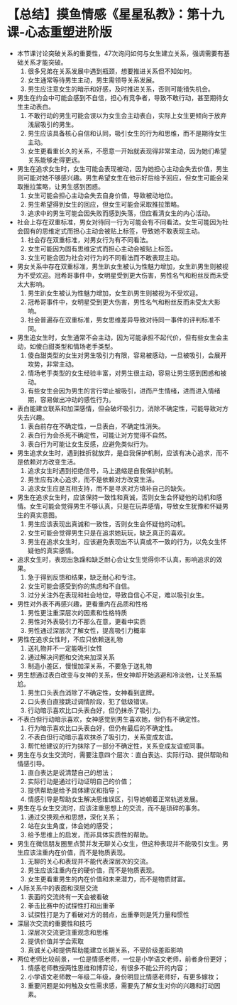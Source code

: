 # 【总结】摸鱼情感《星星私教》：第十九课-心态重塑进阶版

-   本节课讨论突破关系的重要性，47次询问如何与女生建立关系，强调需要有基础关系才能突破。
    1.  很多兄弟在关系发展中遇到瓶颈，想要推进关系但不知如何。
    2.  女生通常等待男生主动，男生需领导关系发展。
    3.  男生应注意女生的暗示和好感，及时推进关系，否则可能错失机会。
-   男生在约会中可能会感到不自信，担心有竞争者，导致不敢行动，甚至期待女生主动表白。
    1.  不敢行动的男生可能会误以为女生会主动表白，实际上女生更倾向于放弃浅层吸引的男生。
    2.  男生应该具备核心自信和认同，吸引女生的行为和思维，而不是期待女生主动。
    3.  女生更看重长久的关系，不愿意一开始就表现得非常主动，因为她们希望关系能够走得更远。
-   男生在追求女生时，女生可能会表现被动，因为她担心主动会失去价值，男生则可能对她不够感兴趣。男生希望女生在他示好后给予回应，但女生可能会采取推拉策略，让男生感到困惑。
    1.  女生可能会担心主动会失去自身价值，导致被动地位。
    2.  男生希望得到女生的回应，但女生可能会采取推拉策略。
    3.  追求中的男生可能会因失败而感到失落，但应看清女生的内心活动。
-   社会上存在双重标准，男女对待同一行为可能会有不同看法。女生可能因为社会固有的思维定式而担心主动会被贴上标签，导致她不敢表现主动。
    1.  社会存在双重标准，对男女行为有不同看法。
    2.  女生可能因为固有思维定式而担心主动会被贴上标签。
    3.  女生可能会因为社会对行为的不同看法而不敢表现主动。
-   男女关系中存在双重标准，男生趴女生被认为性魅力增加，女生趴男生则被视为不受欢迎。冠希哥事件中，女明星受到更大伤害，男性名气和粉丝反而未受太大影响。
    1.  男生趴女生被认为性魅力增加，女生趴男生则被视为不受欢迎。
    2.  冠希哥事件中，女明星受到更大伤害，男性名气和粉丝反而未受太大影响。
    3.  社会普遍存在双重标准，男女思维差异导致对待同一事件的评判标准不同。
-   男生追女生时，女生通常不会主动，因为可能承担不起代价，但有些女生会主动，如傻白甜类型和情场老手类型。
    1.  傻白甜类型的女生对男生吸引力有限，容易被感动，一旦被吸引，会展开攻势，非常主动。
    2.  情场老手类型的女生经验丰富，对男生很主动，容易让男生感到困惑和被动。
    3.  有些女生会因为男生的言行举止被吸引，进而产生情绪，进而进入情绪期，容易做出冲动的感性行为。
-   表白能建立联系和加深感情，但会破坏吸引力，消除不确定性，可能导致对方失去兴趣。
    1.  表白前存在不确定性，一旦表白，不确定性消失。
    2.  表白行为会杀死不确定性，可能让对方觉得不自然。
    3.  表白行为可能让女生反感，应避免类似行为。
-   男生追求女生时，遇到挫折就放弃，是自我保护机制，应该有决心追求，而不是依赖对方改变生活。
    1.  追求女生时遇到拒绝信号，马上退缩是自我保护机制。
    2.  男生应有决心追求，而不是依赖对方改变生活。
    3.  追求女生应是互相支持，而不是寻求对方填补自己的缺失。
-   男生在追求女生时，应该保持一致性和真诚，否则女生会怀疑他的动机和感情。女生可能会觉得男生不够认真，只是在玩弄感情，导致女生犹豫和怀疑男生的真实意图。
    1.  男生应该表现出真诚和一致性，否则女生会怀疑他的动机。
    2.  女生可能会觉得男生只是在追求她玩玩，缺乏真正的喜欢。
    3.  男生在追求女生时，应该避免表现出不认真或不一致的行为，以免女生怀疑他的真实感情。
-   追求女生时，表现出急躁和缺乏耐心会让女生觉得你不认真，影响追求的效果。
    1.  急于得到反馈和结果，缺乏耐心和专注。
    2.  女生可能会感受到你的焦虑和不自信。
    3.  过分关注外在表现和社会地位，导致自信心不足，难以吸引女生。
-   男性对外表不再感兴趣，更看重内在品质和性格
    1.  男性更注重深层次的因素和性格特质
    2.  男性对外表吸引力不那么在意，更看中实质
    3.  男性通过深层次了解女性，提高吸引力概率
-   男性在追求女性时，不应只依赖送礼物
    1.  送礼物并不一定能吸引女性
    2.  通过解决问题和交流来加深关系
    3.  制造小差区，慢慢加深关系，不要急于送礼物
-   男生想通过表白改变与女神的关系，但女神却开始逃避和冷淡他，让关系尴尬。
    1.  男生口头表白消除了不确定性，女神看到底牌。
    2.  口头表白直接跳过调情阶段，犯了低级错误。
    3.  行动暗示喜欢比口头表白好，但仍抹杀了吸引力。
-   不表白但行动暗示喜欢，女神感觉到男生喜欢她，但仍有不确定性。
    1.  行为暗示喜欢比口头表白好，但仍有最后的不确定性。
    2.  不表白但行动暗示喜欢抹杀了吸引力，关系变成友谊。
    3.  帮忙给建议的行为抹除了一部分不确定性，关系变成友谊或同事。
-   男生在与女生交流时，需要注意四个层次：直白表达、实际行动、提供帮助和情感引导。
    1.  直白表达是说清楚自己的想法；
    2.  实际行动是通过行动证明自己的价值；
    3.  提供帮助是给予具体建议和指导；
    4.  情感引导是帮助女生解决思维误区，引导她朝着正常轨道发展。
-   男生在与女生交流时，应该注重思想上的交流，而不是琐碎的事务。
    1.  通过交换观点和思想，深化关系；
    2.  站在女生角度，体会她的感受；
    3.  给予思维上的启发，而非具体实质性的帮助。
-   男生在微信朋友圈里点赞并发无聊关心女生，但这种表现并不能吸引女生。男生应该注重内在价值，而不是物质表现。
    1.  无聊的关心和表现并不能代表深层次的交流。
    2.  男生应该注重内在的硬价值，而不是物质表现。
    3.  女生更看重男生的内在价值和未来潜力，而不是物质财富。
-   人际关系中的表面和深层交流
    1.  表面的交流终有一天会被看破
    2.  拳击比赛中的试探性打和出重拳
    3.  试探性打是为了看破对方的弱点，出重拳则是凭力量和惯性
-   深层次交流的重要性和技巧
    1.  深层次交流更注重观念和思维
    2.  提供价值并学会索取
    3.  真诚关心和提供帮助能建立长期关系，不受阶级差距影响
-   两位老师比较前景，一位是情感老师，一位是小学语文老师，前者身份更好；
    1.  情感老师教授两性思维和博弈论，有很多不能公开的内容；
    2.  小学语文老师教一年级二年级，身份明显比情感老师好，有更多嫁妆；
    3.  重要问题是如何触及女性需求感，需要先了解女生对你的兴趣和打动因素。